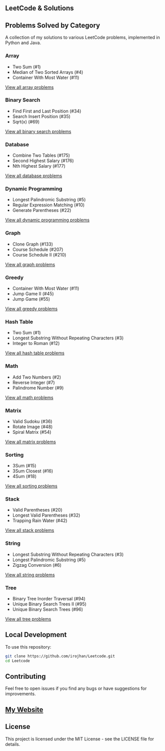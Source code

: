 ## LeetCode & Solutions

## Problems Solved by Category

A collection of my solutions to various LeetCode problems, implemented in Python and Java.


### Array
- Two Sum (#1)
- Median of Two Sorted Arrays (#4)
- Container With Most Water (#11)

[View all array problems](./array)

### Binary Search
- Find First and Last Position (#34)
- Search Insert Position (#35)
- Sqrt(x) (#69)

[View all binary search problems](./binary_search)

### Database
- Combine Two Tables (#175)
- Second Highest Salary (#176)
- Nth Highest Salary (#177)

[View all database problems](./database)

### Dynamic Programming
- Longest Palindromic Substring (#5)
- Regular Expression Matching (#10)
- Generate Parentheses (#22)

[View all dynamic programming problems](./dynamic)

### Graph
- Clone Graph (#133)
- Course Schedule (#207)
- Course Schedule II (#210)

[View all graph problems](./graph)

### Greedy
- Container With Most Water (#11)
- Jump Game II (#45)
- Jump Game (#55)

[View all greedy problems](./greedy)

### Hash Table
- Two Sum (#1)
- Longest Substring Without Repeating Characters (#3)
- Integer to Roman (#12)

[View all hash table problems](./hash_table)

### Math
- Add Two Numbers (#2)
- Reverse Integer (#7)
- Palindrome Number (#9)

[View all math problems](./math)

### Matrix
- Valid Sudoku (#36)
- Rotate Image (#48)
- Spiral Matrix (#54)

[View all matrix problems](./matrix)

### Sorting
- 3Sum (#15)
- 3Sum Closest (#16)
- 4Sum (#18)

[View all sorting problems](./sorting)

### Stack
- Valid Parentheses (#20)
- Longest Valid Parentheses (#32)
- Trapping Rain Water (#42)

[View all stack problems](./stack)

### String
- Longest Substring Without Repeating Characters (#3)
- Longest Palindromic Substring (#5)
- Zigzag Conversion (#6)

[View all string problems](./string)

### Tree
- Binary Tree Inorder Traversal (#94)
- Unique Binary Search Trees II (#95)
- Unique Binary Search Trees (#96)

[View all tree problems](./tree)


## Local Development
To use this repository:
```bash
git clone https://github.com/irojhan/Leetcode.git
cd Leetcode
```

## Contributing
Feel free to open issues if you find any bugs or have suggestions for improvements.

## [My Website]([https://armanbehnam.github.io/](https://sites.google.com/view/roohollah-jahanmahin/home))

## License
This project is licensed under the MIT License - see the LICENSE file for details.
